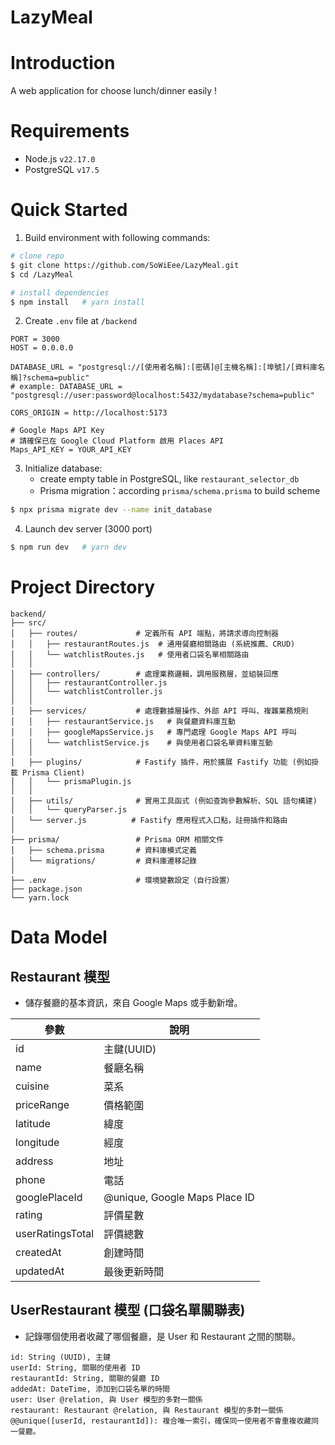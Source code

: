 # LazyMeal


# Introduction
A web application for choose lunch/dinner easily !

# Requirements
* Node.js `v22.17.0`
* PostgreSQL `v17.5`

# Quick Started

1. Build environment with following commands:

```Bash
# clone repo
$ git clone https://github.com/SoWiEee/LazyMeal.git
$ cd /LazyMeal

# install dependencies
$ npm install   # yarn install
```

2. Create `.env` file at `/backend`

```
PORT = 3000
HOST = 0.0.0.0

DATABASE_URL = "postgresql://[使用者名稱]:[密碼]@[主機名稱]:[埠號]/[資料庫名稱]?schema=public"
# example: DATABASE_URL = "postgresql://user:password@localhost:5432/mydatabase?schema=public"

CORS_ORIGIN = http://localhost:5173

# Google Maps API Key
# 請確保已在 Google Cloud Platform 啟用 Places API
Maps_API_KEY = YOUR_API_KEY
```

3. Initialize database:
    * create empty table in PostgreSQL, like `restaurant_selector_db`
    * Prisma migration：according `prisma/schema.prisma` to build scheme

```Bash
$ npx prisma migrate dev --name init_database
```

4. Launch dev server (3000 port)

```Bash
$ npm run dev   # yarn dev
```

# Project Directory

```
backend/
├── src/
│   ├── routes/             # 定義所有 API 端點，將請求導向控制器
│   │   ├── restaurantRoutes.js  # 通用餐廳相關路由 (系統推薦、CRUD)
│   │   └── watchlistRoutes.js   # 使用者口袋名單相關路由
│   │
│   ├── controllers/        # 處理業務邏輯，調用服務層，並組裝回應
│   │   ├── restaurantController.js
│   │   └── watchlistController.js
│   │
│   ├── services/           # 處理數據層操作、外部 API 呼叫、複雜業務規則
│   │   ├── restaurantService.js   # 與餐廳資料庫互動
│   │   ├── googleMapsService.js   # 專門處理 Google Maps API 呼叫
│   │   └── watchlistService.js    # 與使用者口袋名單資料庫互動
│   │
│   ├── plugins/            # Fastify 插件，用於擴展 Fastify 功能 (例如掛載 Prisma Client)
│   │   └── prismaPlugin.js
│   │
│   ├── utils/              # 實用工具函式 (例如查詢參數解析、SQL 語句構建)
│   │   └── queryParser.js
│   └── server.js          # Fastify 應用程式入口點，註冊插件和路由
│
├── prisma/                 # Prisma ORM 相關文件
│   ├── schema.prisma       # 資料庫模式定義
│   └── migrations/         # 資料庫遷移記錄
│
├── .env                    # 環境變數設定（自行設置）
├── package.json
└── yarn.lock
```

# Data Model

## Restaurant 模型
* 儲存餐廳的基本資訊，來自 Google Maps 或手動新增。

| 參數             | 說明                          |
|------------------|-------------------------------|
| id               | 主鍵(UUID)                    |
| name             | 餐廳名稱                      |
| cuisine          | 菜系                          |
| priceRange       | 價格範圍                      |
| latitude         | 緯度                          |
| longitude        | 經度                          |
| address          | 地址                          |
| phone            | 電話                          |
| googlePlaceId    | @unique, Google Maps Place ID |
| rating           | 評價星數                      |
| userRatingsTotal | 評價總數                      |
| createdAt        | 創建時間                      |
| updatedAt        | 最後更新時間                  |

## UserRestaurant 模型 (口袋名單關聯表)
* 記錄哪個使用者收藏了哪個餐廳，是 User 和 Restaurant 之間的關聯。

```
id: String (UUID), 主鍵
userId: String, 關聯的使用者 ID
restaurantId: String, 關聯的餐廳 ID
addedAt: DateTime, 添加到口袋名單的時間
user: User @relation, 與 User 模型的多對一關係
restaurant: Restaurant @relation, 與 Restaurant 模型的多對一關係
@@unique([userId, restaurantId]): 複合唯一索引，確保同一使用者不會重複收藏同一餐廳。
```